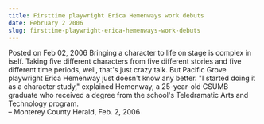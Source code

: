 ```yaml
---
title: Firsttime playwright Erica Hemenways work debuts
date: February 2 2006
slug: firsttime-playwright-erica-hemenways-work-debuts
---
```


 



<span class="date">Posted on Feb 02, 2006    </span>
Bringing a character to life on stage is complex in iself. Taking
five different characters from five different stories and five
different time periods, well, that&apos;s just crazy talk. But Pacific
Grove playwright Erica Hemenway just doesn&apos;t know any better. &quot;I
started doing it as a character study,&quot; explained Hemenway, a
25-year-old CSUMB graduate who received a degree from the school&apos;s
Teledramatic Arts and Technology program.<br>
&#x2013; Monterey County Herald, Feb. 2, 2006<br/></br>




 
